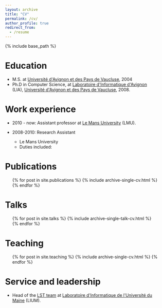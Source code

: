 ```yaml
---
layout: archive
title: "CV"
permalink: /cv/
author_profile: true
redirect_from:
  - /resume
---
```


{% include base_path %}

Education
======
* M.S. at [Université d'Avignon et des Pays de Vaucluse](http://www.univ-avignon.fr/), 2004
* Ph.D in Computer Science, at [Laboratoire d'Informatique d'Avignon](http://lia.univ-avignon.fr/) (LIA), [Université d'Avignon et des Pays de Vaucluse](http://www.univ-avignon.fr/), 2008.




Work experience
======
* 2010 - now: Assistant professor at [Le Mans University](http://www.univ-lemans.fr/) (LMU). 
  

* 2008-2010: Research Assistant
  * Le Mans University
  * Duties included: 
  
Publications
======
  <ul>{% for post in site.publications %}
    {% include archive-single-cv.html %}
  {% endfor %}</ul>
  
Talks
======
  <ul>{% for post in site.talks %}
    {% include archive-single-talk-cv.html %}
  {% endfor %}</ul>
  
Teaching
======
  <ul>{% for post in site.teaching %}
    {% include archive-single-cv.html %}
  {% endfor %}</ul>
  
Service and leadership
======
* Head of the [LST team](http://www-lium.univ-lemans.fr//en/content/language-and-speech-technology-lst) at [Laboratoire d'Informatique de l'Université du Maine](http://www-lium.univ-lemans.fr/) (LIUM).
